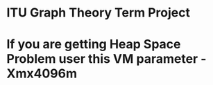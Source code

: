 # ITU Graph Theory Term Project
# If you are getting Heap Space Problem user this VM parameter -Xmx4096m
